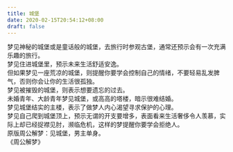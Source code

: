 ```yaml
---
title: 城堡
date: 2020-02-15T20:54:12+08:00
draft: false
---
```


梦见神秘的城堡或是童话般的城堡，去旅行时参观古堡，通常还预示会有一次充满乐趣的旅行。<br>
梦见住进城堡里，预示未来生活舒适安逸。<br>
但如果梦见一座荒凉的城堡，则提醒你要学会控制自己的情绪，不要轻易乱发脾气，否则你会让你的生活很孤独。<br>
梦见被摧毁的城堡，则表示想要遗忘的过去。<br>
未婚青年、大龄青年梦见城堡，或高高的塔楼，暗示很难结婚。<br>
梦见城堡结实的主楼，表示了做梦人内心渴望寻求保护的心理。<br>
梦见自己爬到城堡顶上，预示无谓的开支要增多，表面看来生活奢侈令人羡慕，实际上却已经捉襟见肘，濒临危机，这样的梦提醒你要学会拒绝人。<br>
原版周公解梦：见城堡，男主单身。<br>
《周公解梦》